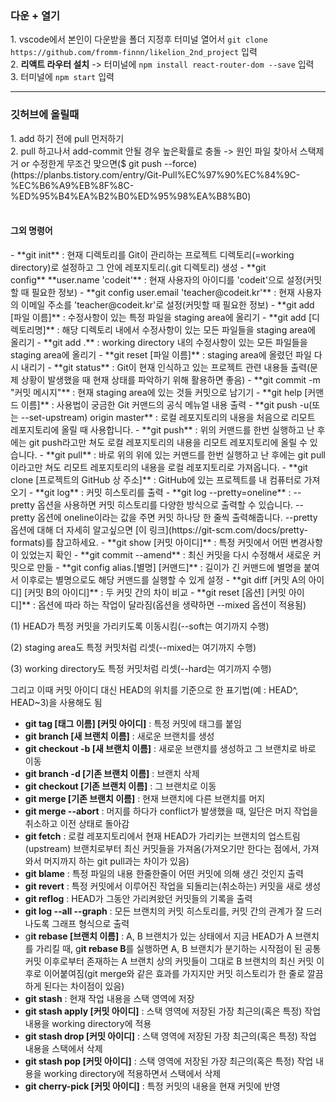 <h3>다운 + 열기</h3>   
1. vscode에서 본인이 다운받을 폴더 지정후 터미널 열어서 <code>git clone https://github.com/fromm-finnn/likelion_2nd_project</code> 입력<br/> 
2. <b>리액트 라우터 설치</b> -> 터미널에 <code>npm install react-router-dom --save</code> 입력<br/> 
3. 터미널에 <code>npm start</code> 입력<br/> 
<hr/>
<h3>깃허브에 올릴때</h3>
1. add 하기 전에 pull 먼저하기<br/>   
2. pull 하고나서 add-commit 안될 경우 높은확률로 충돌 -> 원인 파일 찾아서 스택제거 or 수정한게 무조건 맞으면($ git push --force)  
(https://planbs.tistory.com/entry/Git-Pull%EC%97%90%EC%84%9C-%EC%B6%A9%EB%8F%8C-%ED%95%B4%EA%B2%B0%ED%95%98%EA%B8%B0)<br/><br/>  

<h4>그외 명령어</h4>
- **git init** : 현재 디렉토리를 Git이 관리하는 프로젝트 디렉토리(=working directory)로 설정하고 그 안에 레포지토리(.git 디렉토리) 생성
- **git config** **user.name 'codeit'** : 현재 사용자의 아이디를 'codeit'으로 설정(커밋할 때 필요한 정보)
- **git config user.email 'teacher@codeit.kr'** : 현재 사용자의 이메일 주소를 'teacher@codeit.kr'로 설정(커밋할 때 필요한 정보)
- **git add [파일 이름]** : 수정사항이 있는 특정 파일을 staging area에 올리기
- **git add [디렉토리명]** : 해당 디렉토리 내에서 수정사항이 있는 모든 파일들을 staging area에 올리기
- **git add .** : working directory 내의 수정사항이 있는 모든 파일들을 staging area에 올리기
- **git reset [파일 이름]** : staging area에 올렸던 파일 다시 내리기
- **git status** : Git이 현재 인식하고 있는 프로젝트 관련 내용들 출력(문제 상황이 발생했을 때 현재 상태를 파악하기 위해 활용하면 좋음)
- **git commit -m "커밋 메시지"** : 현재 staging area에 있는 것들 커밋으로 남기기
- **git help [커맨드 이름]** : 사용법이 궁금한 Git 커맨드의 공식 메뉴얼 내용 출력
- **git push -u(또는 --set-upstream) origin master** : 로컬 레포지토리의 내용을 처음으로 리모트 레포지토리에 올릴 때 사용합니다.
- **git push** : 위의 커맨드를 한번 실행하고 난 후에는 git push라고만 쳐도 로컬 레포지토리의 내용을 리모트 레포지토리에 올릴 수 있습니다.
- **git pull** : 바로 위의 위에 있는 커맨드를 한번 실행하고 난 후에는 git pull이라고만 쳐도 리모트 레포지토리의 내용을 로컬 레포지토리로 가져옵니다.
- **git clone [프로젝트의 GitHub 상 주소]** : GitHub에 있는 프로젝트를 내 컴퓨터로 가져오기
- **git log** : 커밋 히스토리를 출력
- **git log --pretty=oneline** : --pretty 옵션을 사용하면 커밋 히스토리를 다양한 방식으로 출력할 수 있습니다. --pretty 옵션에 oneline이라는 값을 주면 커밋 하나당 한 줄씩 출력해줍니다. --pretty 옵션에 대해 더 자세히 알고싶으면 [이 링크](https://git-scm.com/docs/pretty-formats)를 참고하세요.
- **git show [커밋 아이디]** : 특정 커밋에서 어떤 변경사항이 있었는지 확인
- **git commit --amend** : 최신 커밋을 다시 수정해서 새로운 커밋으로 만듦
- **git config alias.[별명] [커맨드]** : 길이가 긴 커맨드에 별명을 붙여서 이후로는 별명으로도 해당 커맨드를 실행할 수 있게 설정
- **git diff [커밋 A의 아이디] [커밋 B의 아이디]** : 두 커밋 간의 차이 비교
- **git reset [옵션] [커밋 아이디]** : 옵션에 따라 하는 작업이 달라짐(옵션을 생략하면 --mixed 옵션이 적용됨)

(1) HEAD가 특정 커밋을 가리키도록 이동시킴(--soft는 여기까지 수행)

(2) staging area도 특정 커밋처럼 리셋(--mixed는 여기까지 수행)

(3) working directory도 특정 커밋처럼 리셋(--hard는 여기까지 수행)

그리고 이때 커밋 아이디 대신 HEAD의 위치를 기준으로 한 표기법(예 : HEAD^, HEAD~3)을 사용해도 됨

- **git tag [태그 이름] [커밋 아이디]** : 특정 커밋에 태그를 붙임
- **git branch [새 브랜치 이름]** : 새로운 브랜치를 생성
- **git checkout -b [새 브랜치 이름]** : 새로운 브랜치를 생성하고 그 브랜치로 바로 이동
- **git branch -d [기존 브랜치 이름]** : 브랜치 삭제
- **git checkout [기존 브랜치 이름]** : 그 브랜치로 이동
- **git merge [기존 브랜치 이름]** : 현재 브랜치에 다른 브랜치를 머지
- **git merge --abort** : 머지를 하다가 conflict가 발생했을 때, 일단은 머지 작업을 취소하고 이전 상태로 돌아감
- **git fetch** : 로컬 레포지토리에서 현재 HEAD가 가리키는 브랜치의 업스트림(upstream) 브랜치로부터 최신 커밋들을 가져옴(가져오기만 한다는 점에서, 가져와서 머지까지 하는 git pull과는 차이가 있음)
- **git blame** : 특정 파일의 내용 한줄한줄이 어떤 커밋에 의해 생긴 것인지 출력
- **git revert** : 특정 커밋에서 이루어진 작업을 되돌리는(취소하는) 커밋을 새로 생성
- **git reflog** : HEAD가 그동안 가리켜왔던 커밋들의 기록을 출력
- **git log --all --graph** : 모든 브랜치의 커밋 히스토리를, 커밋 간의 관계가 잘 드러나도록 그래프 형식으로 출력
- g**it rebase [브랜치 이름]** : A, B 브랜치가 있는 상태에서 지금 HEAD가 A 브랜치를 가리킬 때, g**it rebase B**를 실행하면 A, B 브랜치가 분기하는 시작점이 된 공통 커밋 이후로부터 존재하는 A 브랜치 상의 커밋들이 그대로 B 브랜치의 최신 커밋 이후로 이어붙여짐(git merge와 같은 효과를 가지지만 커밋 히스토리가 한 줄로 깔끔하게 된다는 차이점이 있음)
- **git stash** : 현재 작업 내용을 스택 영역에 저장
- **git stash apply [커밋 아이디]** : 스택 영역에 저장된 가장 최근의(혹은 특정) 작업 내용을 working directory에 적용
- **git stash drop [커밋 아이디]** : 스택 영역에 저장된 가장 최근의(혹은 특정) 작업 내용을 스택에서 삭제
- **git stash pop [커밋 아이디]** : 스택 영역에 저장된 가장 최근의(혹은 특정) 작업 내용을 working directory에 적용하면서 스택에서 삭제
- **git cherry-pick [커밋 아이디]** : 특정 커밋의 내용을 현재 커밋에 반영
